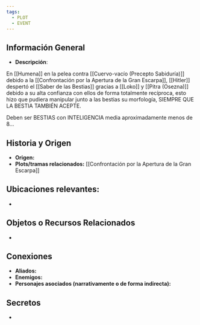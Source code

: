 ```yaml
---
tags:
  - PLOT
  - EVENT
---
```

## Información General 
- **Descripción**: 

En [[Humena]] en la pelea contra [[Cuervo-vacío (Precepto Sabiduría)]] debido a la [[Confrontación por la Apertura de la Gran Escarpa]], [[Hitler]] despertó el [[Saber de las Bestias]] gracias a [[Loko]] y [[Pitra (Osezna)]] debido a su alta confianza con ellos de forma totalmente recíproca, esto hizo que pudiera manipular junto a las bestias su morfología, SIEMPRE QUE LA BESTIA TAMBIÉN ACEPTE.

Deben ser BESTIAS con INTELIGENCIA media aproximadamente menos de 8...

## Historia y Origen 
- **Origen:** 
- **Plots/tramas relacionados:** [[Confrontación por la Apertura de la Gran Escarpa]]

## Ubicaciones relevantes:
- 

## Objetos o Recursos Relacionados 
- 

## Conexiones 
- **Aliados:** 
- **Enemigos:**
- **Personajes asociados (narrativamente o de forma indirecta):** 

## Secretos
- 